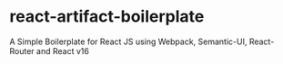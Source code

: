 # react-artifact-boilerplate
A Simple Boilerplate for React JS using Webpack, Semantic-UI, React-Router and React v16
